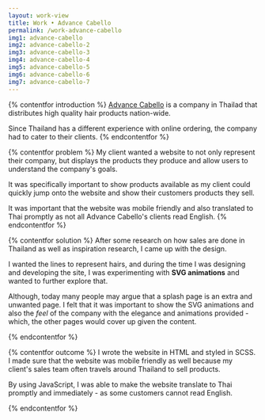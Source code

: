 ```yaml
---
layout: work-view
title: Work • Advance Cabello
permalink: /work-advance-cabello
img1: advance-cabello
img2: advance-cabello-2
img3: advance-cabello-3
img4: advance-cabello-4
img5: advance-cabello-5
img6: advance-cabello-6
img7: advance-cabello-7
---
```


{% contentfor introduction %}
<a href="/advance-cabello" target="_blank">Advance Cabello</a> is a company in Thailad that distributes high quality hair products nation-wide.

Since Thailand has a different experience with online ordering, the company had to cater to their clients. 
{% endcontentfor %}


{% contentfor problem %}
My client wanted a website to not only represent their company, but displays the products they produce and allow users to understand the company's goals.

It was specifically important to show products available as my client could quickly jump onto the website and show their customers products they sell.

It was important that the website was mobile friendly and also translated to Thai promptly as not all Advance Cabello's clients read English.
{% endcontentfor %}


{% contentfor solution %}
After some research on how sales are done in Thailand as well as inspiration research, I came up with the design.

I wanted the lines to represent hairs, and during the time I was designing and developing the site, I was experimenting with **SVG animations** and wanted to further explore that.

Although, today many people may argue that a splash page is an extra and unwanted page. I felt that it was important to show the SVG animations and also the *feel* of the company with the elegance and animations provided - which, the other pages would cover up given the content.

{% endcontentfor %}


{% contentfor outcome %}
I wrote the website in HTML and styled in SCSS. I made sure that the website was mobile friendly as well because my client's sales team often travels around Thailand to sell products.

By using JavaScript, I was able to make the website translate to Thai promptly and immediately - as some customers cannot read English. 

{% endcontentfor %}